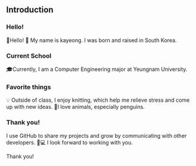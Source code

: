 ## Introduction

### Hello!
🌟Hello! 👋 My name is kayeong.
I was born and raised in South Korea.

### Current School
🎓Currently, I am a Computer Engineering major at Yeungnam University.

### Favorite things
💡 Outside of class, I enjoy knitting, which help me relieve stress and come up with new ideas.
🐧I love animals, especially penguins.

### Thank you!
I use GitHub to share my projects and grow by communicating with other developers. 🌱💻
I look forward to working with you.

Thank you!
